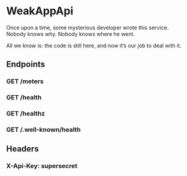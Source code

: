 # WeakAppApi
Once upon a time, some mysterious developer wrote this service.  
Nobody knows why. Nobody knows where he went.

All we know is: the code is still here, and now it’s our job to deal with it.

## Endpoints
### GET /meters
### GET /health
### GET /healthz
### GET /.well-known/health

## Headers
### X-Api-Key: supersecret
